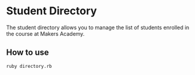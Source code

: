 Student Directory
=================

The student directory allows you to manage the list of students enrolled in the course at Makers Academy.

How to use
----------

```shell
ruby directory.rb
```